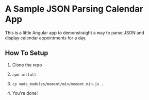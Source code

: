 # A Sample JSON Parsing Calendar App

This is a little Angular app to demonstraight a way to parse JSON and display calendar appointments for a day.

## How To Setup

1. Clone the repo

2. `npm install`

3. `cp node_modules/moment/min/moment.min.js .`

4. You're done!

